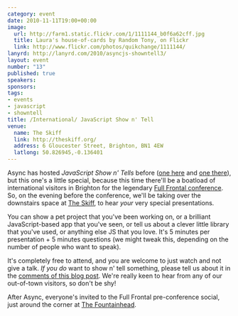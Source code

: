 ```yaml
--- 
category: event
date: 2010-11-11T19:00+00:00
image: 
  url: http://farm1.static.flickr.com/1/1111144_b0f6a62cff.jpg
  title: Laura's house-of-cards by Random Tony, on Flickr
  link: http://www.flickr.com/photos/quikchange/1111144/
lanyrd: http://lanyrd.com/2010/asyncjs-showntell3/
layout: event
number: "13"
published: true
speakers: 
sponsors: 
tags: 
- events
- javascript
- showntell
title: /International/ JavaScript Show n' Tell
venue: 
  name: The Skiff
  link: http://theskiff.org/
  address: 6 Gloucester Street, Brighton, BN1 4EW
  latlong: 50.826945,-0.136401
---
```

Async has hosted <em>JavaScript Show n' Tells</em> before (<a href="http://asyncjs.com/showntell/">one here</a> and <a href="http://asyncjs.com/showntell2/">one there</a>), but this one's a little special, because this time there'll be a boatload of international visitors in Brighton for the legendary <a href="http://2010.full-frontal.org/">Full Frontal conference</a>. So, on the evening before the conference, we'll be taking over the downstairs space at <a href="http://theskiff.org">The Skiff</a>, to hear <em>your</em> very special presentations.

You can show a pet project that you've been working on, or a brilliant JavaScript-based app that you've seen, or tell us about a clever little library that you've used, or anything else JS that you love. It's 5 minutes per presentation + 5 minutes questions (we might tweak this, depending on the number of people who want to speak).

It's completely free to attend, and you are welcome to just watch and not give a talk. <em>If you do</em> want to show n' tell something, please tell us about it in the <a href="http://asyncjs.com/showntell3#repond">comments of this blog post</a>. We're really keen to hear from any of our out-of-town visitors, so don't be shy!

After Async, everyone's invited to the Full Frontal pre-conference social, just around the corner at <a href="http://maps.google.co.uk/maps/place?um=1&amp;ie=UTF-8&amp;q=brighton+Fountainhead&amp;fb=1&amp;gl=uk&amp;hq=Fountainhead&amp;hnear=Brighton,+East+Sussex&amp;cid=6619924646768301834">The Fountainhead</a>.
